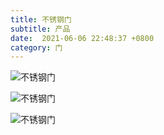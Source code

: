 ```yaml
---
title: 不锈钢门
subtitle: 产品
date:  2021-06-06 22:48:37 +0800
category: 门
---
```

![不锈钢门](https://cdn.jsdelivr.net/gh/spjsjg/images-2021@master/images/103570_origin_wx_camera_1590374817891.jpg)

![不锈钢门](https://cdn.jsdelivr.net/gh/spjsjg/images-2021@master/images/103565_origin_wx_camera_1590363184816.jpg)

![不锈钢门](https://cdn.jsdelivr.net/gh/spjsjg/images-2021@master/images/103569_origin_wx_camera_1590373161984.jpg)